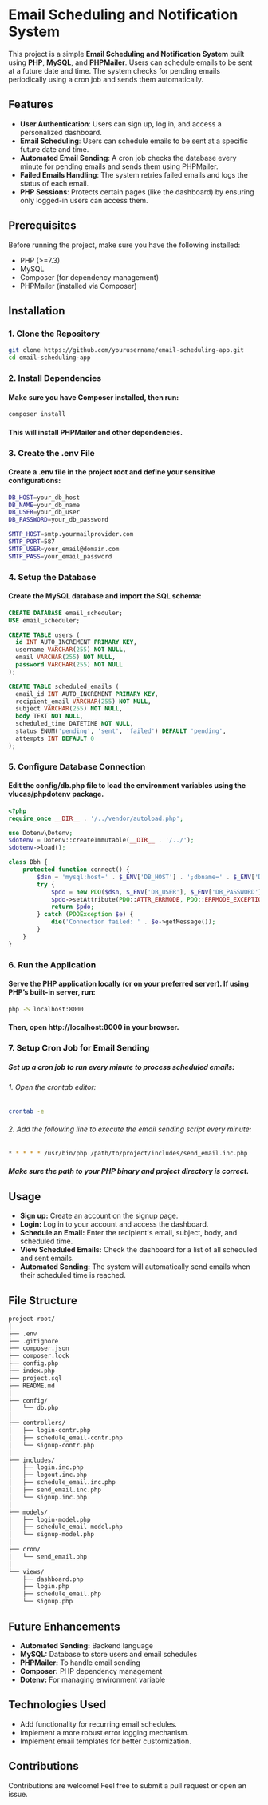 # Email Scheduling and Notification System

This project is a simple **Email Scheduling and Notification System** built using **PHP**, **MySQL**, and **PHPMailer**. Users can schedule emails to be sent at a future date and time. The system checks for pending emails periodically using a cron job and sends them automatically.

## Features

- **User Authentication**: Users can sign up, log in, and access a personalized dashboard.
- **Email Scheduling**: Users can schedule emails to be sent at a specific future date and time.
- **Automated Email Sending**: A cron job checks the database every minute for pending emails and sends them using PHPMailer.
- **Failed Emails Handling**: The system retries failed emails and logs the status of each email.
- **PHP Sessions**: Protects certain pages (like the dashboard) by ensuring only logged-in users can access them.

## Prerequisites

Before running the project, make sure you have the following installed:

- PHP (>=7.3)
- MySQL
- Composer (for dependency management)
- PHPMailer (installed via Composer)

## Installation

### 1. Clone the Repository

```bash
git clone https://github.com/yourusername/email-scheduling-app.git
cd email-scheduling-app

```
### 2. Install Dependencies

#### Make sure you have Composer installed, then run:

```bash
composer install
```
#### This will install PHPMailer and other dependencies.

### 3. Create the .env File

#### Create a .env file in the project root and define your sensitive configurations:

```bash
DB_HOST=your_db_host
DB_NAME=your_db_name
DB_USER=your_db_user
DB_PASSWORD=your_db_password

SMTP_HOST=smtp.yourmailprovider.com
SMTP_PORT=587
SMTP_USER=your_email@domain.com
SMTP_PASS=your_email_password
```
### 4. Setup the Database

#### Create the MySQL database and import the SQL schema:

```sql
CREATE DATABASE email_scheduler;
USE email_scheduler;

CREATE TABLE users (
  id INT AUTO_INCREMENT PRIMARY KEY,
  username VARCHAR(255) NOT NULL,
  email VARCHAR(255) NOT NULL,
  password VARCHAR(255) NOT NULL
);

CREATE TABLE scheduled_emails (
  email_id INT AUTO_INCREMENT PRIMARY KEY,
  recipient_email VARCHAR(255) NOT NULL,
  subject VARCHAR(255) NOT NULL,
  body TEXT NOT NULL,
  scheduled_time DATETIME NOT NULL,
  status ENUM('pending', 'sent', 'failed') DEFAULT 'pending',
  attempts INT DEFAULT 0
);
```
### 5. Configure Database Connection

#### Edit the config/db.php file to load the environment variables using the vlucas/phpdotenv package.

```php
<?php
require_once __DIR__ . '/../vendor/autoload.php';

use Dotenv\Dotenv;
$dotenv = Dotenv::createImmutable(__DIR__ . '/../');
$dotenv->load();

class Dbh {
    protected function connect() {
        $dsn = 'mysql:host=' . $_ENV['DB_HOST'] . ';dbname=' . $_ENV['DB_NAME'];
        try {
            $pdo = new PDO($dsn, $_ENV['DB_USER'], $_ENV['DB_PASSWORD']);
            $pdo->setAttribute(PDO::ATTR_ERRMODE, PDO::ERRMODE_EXCEPTION);
            return $pdo;
        } catch (PDOException $e) {
            die('Connection failed: ' . $e->getMessage());
        }
    }
}
```
### 6. Run the Application
#### Serve the PHP application locally (or on your preferred server). If using PHP’s built-in server, run:

```bash
php -S localhost:8000
```
#### Then, open http://localhost:8000 in your browser.

### 7. Setup Cron Job for Email Sending

##### Set up a cron job to run every minute to process scheduled emails:

###### 1. Open the crontab editor:
```bash
crontab -e
```
###### 2. Add the following line to execute the email sending script every minute:
```bash
* * * * * /usr/bin/php /path/to/project/includes/send_email.inc.php
```
##### Make sure the path to your PHP binary and project directory is correct.

## Usage

- **Sign up:** Create an account on the signup page.
- **Login:** Log in to your account and access the dashboard.
- **Schedule an Email:** Enter the recipient's email, subject, body, and scheduled time.
- **View Scheduled Emails:** Check the dashboard for a list of all scheduled and sent emails.
- **Automated Sending:** The system will automatically send emails when their scheduled time is reached.

## File Structure
```bash
project-root/
│
├── .env
├── .gitignore
├── composer.json
├── composer.lock
├── config.php
├── index.php
├── project.sql
├── README.md
│
├── config/
│   └── db.php
│
├── controllers/
│   ├── login-contr.php
│   ├── schedule_email-contr.php
│   └── signup-contr.php
│
├── includes/
│   ├── login.inc.php
│   ├── logout.inc.php
│   ├── schedule_email.inc.php
│   ├── send_email.inc.php
│   └── signup.inc.php
│
├── models/
│   ├── login-model.php
│   ├── schedule_email-model.php
│   └── signup-model.php
│
├── cron/
│   └── send_email.php
│
└── views/
    ├── dashboard.php
    ├── login.php
    ├── schedule_email.php
    └── signup.php

```

## Future Enhancements
- **Automated Sending:** Backend language
- **MySQL:** Database to store users and email schedules
- **PHPMailer:** To handle email sending
- **Composer:** PHP dependency management
- **Dotenv:** For managing environment variable

## Technologies Used
- Add functionality for recurring email schedules.
- Implement a more robust error logging mechanism.
- Implement email templates for better customization.

## Contributions
Contributions are welcome! Feel free to submit a pull request or open an issue.

